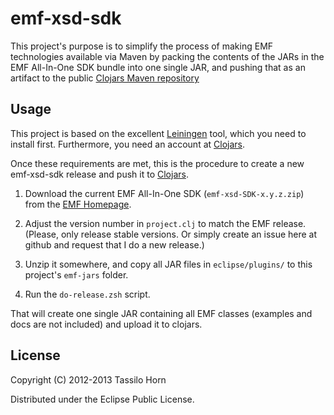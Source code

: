 # emf-xsd-sdk

This project's purpose is to simplify the process of making EMF technologies
available via Maven by packing the contents of the JARs in the EMF All-In-One
SDK bundle into one single JAR, and pushing that as an artifact to the public
[Clojars Maven repository](http://clojars.org)

## Usage

This project is based on the excellent
[Leiningen](https://github.com/technomancy/leiningen) tool, which you need to
install first.  Furthermore, you need an account at
[Clojars](http://clojars.org).

Once these requirements are met, this is the procedure to create a new
emf-xsd-sdk release and push it to [Clojars](http://clojars.org/emf-xsd-sdk).

1. Download the current EMF All-In-One SDK (`emf-xsd-SDK-x.y.z.zip`) from the
[EMF Homepage](http://www.eclipse.org/modeling/emf/).

2. Adjust the version number in `project.clj` to match the EMF release.
(Please, only release stable versions.  Or simply create an issue here at
github and request that I do a new release.)

3. Unzip it somewhere, and copy all JAR files in `eclipse/plugins/` to this
project's `emf-jars` folder.

4. Run the `do-release.zsh` script.

That will create one single JAR containing all EMF classes (examples and docs
are not included) and upload it to clojars.

## License

Copyright (C) 2012-2013 Tassilo Horn

Distributed under the Eclipse Public License.

